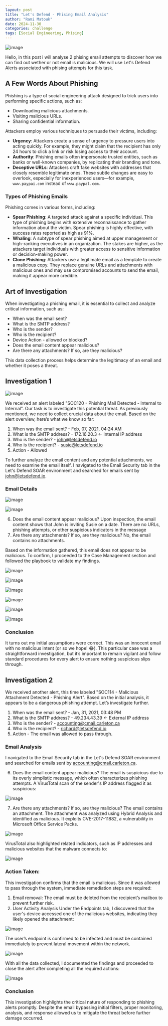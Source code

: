 ```yaml
---
layout: post
title: "Let's Defend - Phising Email Analysis"
author: "Rami Matouk"
date: 2024-11-30
categories: challenge
tags: [Social Engineering, Phising]
---
```


![image](https://github.com/user-attachments/assets/d72955a9-f771-4f2c-9103-7826e8e8e203)

Hello, in this post i will analyse 2 phising email attempts to discover how we can find out wether or not email is malicious. We will use Let's Defend Alerts associated with phising attempts for this task.

## A Few Words About Phishing

Phishing is a type of social engineering attack designed to trick users into performing specific actions, such as:
- Downloading malicious attachments.
- Visiting malicious URLs.
- Sharing confidential information.

Attackers employ various techniques to persuade their victims, including:
- **Urgency**: Attackers create a sense of urgency to pressure users into acting quickly. For example, they might claim that the recipient has only 24 hours to click a link or risk losing access to their account.
- **Authority**: Phishing emails often impersonate trusted entities, such as banks or well-known companies, by replicating their branding and tone.
- **Deceptive URLs**: Attackers craft fake websites with addresses that closely resemble legitimate ones. These subtle changes are easy to overlook, especially for inexperienced users—for example, `www.paypai.com` instead of `www.paypal.com.`

### Types of Phishing Emails
Phishing comes in various forms, including:
- **Spear Phishing**: A targeted attack against a specific individual. This type of phishing begins with extensive reconnaissance to gather information about the victim. Spear phishing is highly effective, with success rates reported as high as 91%.
- **Whaling**: A subtype of spear phishing aimed at upper management or high-ranking executives in an organization. The stakes are higher, as the attackers target individuals with greater access to sensitive information or decision-making power.
- **Clone Phishing**: Attackers use a legitimate email as a template to create a malicious copy. They replace genuine URLs and attachments with malicious ones and may use compromised accounts to send the email, making it appear more credible.

## Art of Investigation
When investigating a phishing email, it is essential to collect and analyze critical information, such as:
- When was the email sent?
- What is the SMTP address?
- Who is the sender?
- Who is the recipient?
- Device Action - allowed or blocked?
- Does the email content appear malicious?
- Are there any attachments? If so, are they malicious?

This data collection process helps determine the legitimacy of an email and whether it poses a threat.

## Investigation 1
![image](https://github.com/user-attachments/assets/1a6bf323-2c83-4449-bee2-597a34accb1b)

We received an alert labeled "SOC120 - Phishing Mail Detected - Internal to Internal". Our task is to investigate this potential threat. As previously mentioned, we need to collect crucial data about the email. Based on the alert overview, here’s what we know so far:
1. When was the email sent? - Feb, 07, 2021, 04:24 AM
2. What is the SMTP address? - 172.16.20.3 <- Internal IP address
3. Who is the sender? - john@letsdefend.io
4. Who is the recipient? - susie@letsdefend.io
5. Action - Allowed

To further analyze the email content and any potential attachments, we need to examine the email itself. I navigated to the Email Security tab in the Let's Defend SOAR environment and searched for emails sent by john@letsdefend.io.

### Email Details

![image](https://github.com/user-attachments/assets/e1f60e70-1853-48f4-a42a-db07480111cf)


![image](https://github.com/user-attachments/assets/1ff34442-2063-47c3-b1ff-b7262c81edc3)

6. Does the email content appear malicious?
Upon inspection, the email content shows that John is inviting Susie on a date. There are no URLs, phishing attempts, or other suspicious indicators in the message
7. Are there any attachments? If so, are they malicious?
No, the email contains no attachments.

Based on the information gathered, this email does not appear to be malicious. To confirm, I proceeded to the Case Management section and followed the playbook to validate my findings.

![image](https://github.com/user-attachments/assets/4cdebf4a-db38-4878-ae18-9cb63e8578ce)

![image](https://github.com/user-attachments/assets/4e9d4a0e-29fa-4bec-a0e2-bc062030dfe2)

![image](https://github.com/user-attachments/assets/ce354298-1c80-48eb-9c99-5614a8fead6c)

![image](https://github.com/user-attachments/assets/464f3f22-204b-401b-91e1-451f2fd411e1)

![image](https://github.com/user-attachments/assets/b10ee387-29e5-44f1-bdc8-8c8a39af53de)

![image](https://github.com/user-attachments/assets/badf7591-2e4e-428e-bca5-2318d7eb5116)

### Conclusion
It turns out my initial assumptions were correct. This was an innocent email with no malicious intent (or so we hope! 😂). This particular case was a straightforward investigation, but it’s important to remain vigilant and follow standard procedures for every alert to ensure nothing suspicious slips through.

## Investigation 2
We received another alert, this time labeled "SOC114 - Malicious Attachment Detected - Phishing Alert". Based on the initial analysis, it appears to be a dangerous phishing attempt. Let’s investigate further.
1. When was the email sent? - Jan, 31, 2021, 03:48 PM
2. What is the SMTP address? - 49.234.43.39 <- External IP address
3. Who is the sender? - accounting@cmail.carleton.ca
4. Who is the recipient? - richard@letsdefend.io
5. Action - The email was allowed to pass through.

### Email Analysis
I navigated to the Email Security tab in the Let's Defend SOAR environment and searched for emails sent by accounting@cmail.carleton.ca.

6. Does the email content appear malicious?
The email is suspicious due to its overly simplistic message, which often characterizes phishing attempts.
A VirusTotal scan of the sender's IP address flagged it as suspicious:

![image](https://github.com/user-attachments/assets/80da3a9f-df15-4b22-9a1d-a5fb12917f10)

7. Are there any attachments? If so, are they malicious?
The email contains an attachment. The attachment was analyzed using Hybrid Analysis and identified as malicious. It exploits CVE-2017-11882, a vulnerability in Microsoft Office Service Packs.

![image](https://github.com/user-attachments/assets/ffb96cc9-9239-4f8d-a476-e21fea7d1cb8)

VirusTotal also highlighted related indicators, such as IP addresses and malicious websites that the malware connects to:

![image](https://github.com/user-attachments/assets/4a19df3a-966b-4467-8b18-914de9325731)

### Action Taken:
This investigation confirms that the email is malicious. Since it was allowed to pass through the system, immediate remediation steps are required:
1. Email removal: The email must be deleted from the recipient’s mailbox to prevent further risk.
2. User Activity Analysis
Under the Endpoints tab, I discovered that the user's device accessed one of the malicious websites, indicating they likely opened the attachment:

![image](https://github.com/user-attachments/assets/6ce534a8-0cd2-452a-8da4-a9758914cd1c)

The user’s endpoint is confirmed to be infected and must be contained immediately to prevent lateral movement within the network.

![image](https://github.com/user-attachments/assets/b06a86f2-0b7a-4e68-b90c-3e988415c8dc)

With all the data collected, I documented the findings and proceeded to close the alert after completing all the required actions:

![image](https://github.com/user-attachments/assets/8f880913-71e0-4ae8-b623-a38131f36026)

### Conclusion
This investigation highlights the critical nature of responding to phishing alerts promptly. Despite the email bypassing initial filters, proper monitoring, analysis, and response allowed us to mitigate the threat before further damage occurred.
